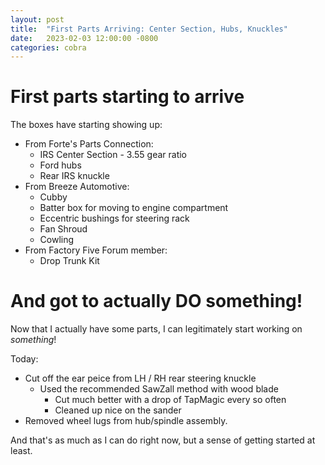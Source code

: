 ```yaml
---
layout: post
title:  "First Parts Arriving: Center Section, Hubs, Knuckles"
date:   2023-02-03 12:00:00 -0800
categories: cobra
---
```


# First parts starting to arrive

The boxes have starting showing up:
  * From Forte's Parts Connection:
    * IRS Center Section - 3.55 gear ratio
    * Ford hubs
    * Rear IRS knuckle
  * From Breeze Automotive:
    * Cubby
    * Batter box for moving to engine compartment
    * Eccentric bushings for steering rack
    * Fan Shroud
    * Cowling
  * From Factory Five Forum member:
    * Drop Trunk Kit

# And got to actually DO something!

Now that I actually have some parts, I can legitimately start working on _something_!

Today:
  * Cut off the ear peice from LH / RH rear steering knuckle
    * Used the recommended SawZall method with wood blade
      * Cut much better with a drop of TapMagic every so often
      * Cleaned up nice on the sander
  * Removed wheel lugs from hub/spindle assembly.

And that's as much as I can do right now, but a sense of getting started at least.

